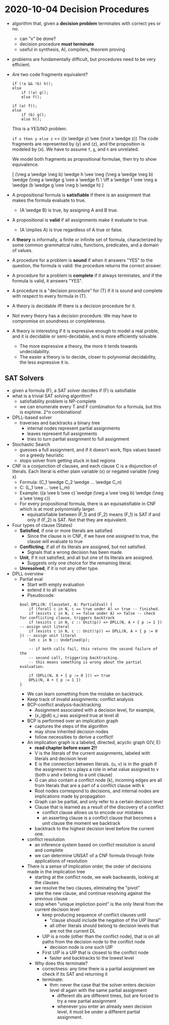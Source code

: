 # 2020-10-04 Decision Procedures

* algorithm that, given a **decision problem** terminates with correct yes or no.
  * can "x" be done?
  * decision procedure **must terminate** 
  * useful in synthesis, AI, compilers, theorem proving
* problems are fundamentally difficult, but procedures need to be very efficient.
* Are two code fragments equivalent?

    ```
    if (!a && !b) h();
    else 
        if (!a) g();
        else f();
    ```

    ```
    if (a) f();
    else 
        if (b) g();
        else h();
    ```

    This is a YES/NO problem.

    `if x then y else z` == \((x \wedge y) \vee (\not x \wedge z)\)
    The code fragments are represented by \(y\) and \(z\), and the proposition is modeled by \(x\). We have to assume `f`, `g`, and `h` are unrelated.

    We model both fragments as propositional formulae, then try to show equivalence.

    \[
        (\neg a \wedge \neg b) \wedge h \vee \neg (\neg a \wedge \neg b) \wedge (\neg a \wedge g \vee a \wedge f) \\ \iff a \wedge f \vee \neg a \wedge (b \wedge g \vee \neg b \wedge h)
    \]

* A propositional formula is **satisfiable** if there is an assignment that makes the formula evaluate to true.
  * \(A \wedge B\) is true, by assigning A and B true.
* A propositional is **valid** if all assignments make it evaluate to true.
  * \(A \implies A\) is true regardless of A true or false.
* A **theory** is informally, a finite or infinite set of formula, characterized by some common grammatical rules, functions, predicates, and a domain of values.
* A procedure for a problem is **sound** if when it answers "YES" to the question, the formula is valid: the procedure returns the correct answer.
* A procedure for a problem is **complete** if it always terminates, and if the formula is valid, it answers "YES".
* A procedure is a "decision procedure" for \(T\) if it is sound and complete with respect to every formula in \(T\).
* A theory is decidable iff there is a decision procedure for it.
* Not every theory has a decision procedure. We may have to compromise on soundness or completeness.
* A theory is interesting if it is expressive enough to model a real proble, and it is decidable or semi-decidable, and is more efficiently solvable.
  * The more expressive a theory, the more it tends towards undecidability.
  * The easier a theory is to decide, closer to polynomial decidability, the less expressive it is.

## SAT Solvers
* given a formula \(F\), a SAT solver decides if \(F\) is satisfiable
* what is a trivial SAT solving algorithm?
  * satisfiability problem is NP-complete
  * we can enumerate every T and F combination for a formula, but this is exptime. 2^n combinations!
* DPLL-based solver
  * traverses and backtracks a binary tree
    * internal nodes represent partial assignments
    * leaves represent full assignments
    * tries to turn partial assignment to full assignment
* Stochastic Search
  * guesses a full assignment, and if it doesn't work, flips values based on a greedy heuristic
  * stops solver from getting stuck in bad regions
* CNF is a conjunction of clauses, and each clause C is a disjunction of literals. Each literal is either plain variable \(x\) or negated variable \(\neg x\)
  * Formula: \(C_1 \wedge C_2 \wedge ... \wedge C_n\)
  * C: \(L_1 \vee ... \vee L_m\)
  * Example: \((a \vee b \vee c) \wedge (\neg a \vee \neg b) \wedge (\neg a \vee \neg c)\)
  * For every propositional formula, there is an equisatisfiable in CNF which is at most polynomially larger.
    * equisatisfiable between \(F_1\) and \(F_2\) means \(F_1\) is SAT if and only if \(F_2\) is SAT. Not that they are equivalent.
* Four types of clause (States)
  * **Satisfied**, if one or more literals are satisfied
    * Since the clause is in CNF, if we have one assigned to true, the clause will evaluate to true
  * **Conflicting**, if all of its literals are assigned, but not satisfied. 
    * Signals that a wrong decision has been made.
  * **Unit**, if it not satisfied, and all but one of its literals are assigned. 
    * Suggests only one choice for the remaining literal.
  * **Unresolved**, if it is not any other type.
* DPLL overview
  * Partial eval
    * Start with empty evaluation
    * extend it to all variables
    * Pseudocode: 
    ```
    bool DPLL(N: ClauseSet, A: PartialEval) {
        if (forall c in N, c == true under A) => true -- finished.
        if (exists c in N, c == false under A) => false -- check for conflicting clause, triggers backtrack
        if (exists c in N, c :: Unit(p)) => DPLL(N, A + { p := 1 }) -- assign unit literal
        if (exists c in N, c :: Unit(!p)) => DPLL(N, A + { p := 0 }) -- assign unit literal
        let c in N :: Undefined(p);

        -- if both calls fail, this returns the second failure of the 
        -- second call, triggering backtracking. 
        -- this means something is wrong about the partial evaluation.

        if (DPLL(N, A + { p := 0 })) => true 
        DPLL(N, A + { p := 1 })
    }
    ```
    * We can learn something from the mistake on backtrack. 
    * Keep track of invalid assignments: conflict analysis
    * BCP-conflict analysis-backtracking
      * Assignment associated with a decision level, for example, 
      * \(x_i@dl\) x_i was assigned true at level dl
    * BCP is performed over an implication graph
      * captures the steps of the algorithm
      * may show inherited decision nodes
      * follow necessities to derive a conflict!
    * An implication graph is a labeled, directed, acyclic graph G(V, E)
      * **read chapter before exam 2!!**
      * V is the literals of the current assignments, labeled with literals and decision level
      * E is the connection between literals. (u, v) is in the graph if the assignment to u plays a role in what value assigned to v (both u and v belong to a unit clause)
      * G can also contain a conflict node \(k\), incoming edges are all from literals that are a part of a conflict clause with k
      * Root nodes correspond to decisions, and internal nodes are implications made by propagation
      * Graph can be partial, and only refer to a certain decision level
      * Clause that is learned as a result of the discovery of a conflict
        * conflict clause allows us to encode our mistakes
        * an asserting clause is a conflict clause that becomes a unit clause the moment we backtrack
      * backtrack to the highest decision level before the current one.
    * conflict resolution 
      * an inference system based on conflict resolution is sound and complete
      * we can determine UNSAT of a CNF formula through finite applications of resolution
    * There is a sense of implication order, the order of decisions made in the implication tree
      * starting at the conflict node, we walk backwards, looking at the clauses
      * we resolve the two clauses, eliminating the "pivot"
      * take the new clause, and continue resolving against the previous clause
      * stop when "unique impliction point" is the only literal from the current decision level
        * keep producing sequence of conflict clauses until 
          * "clause should include the negation of the UIP literal"
          * all other literals should belong to decision levels that are not the current DL
        * UIP is a node (other than the conflict node), that is on all paths from the decision node to the conflict node
          * decision node is one such UIP
        * First UIP is a UIP that is closest to the conflict node
          * faster and backtracks to the lowest level
      * Why does this terminate?
        * correctness: any time there is a partial assignment we check if its SAT and returning it
        * terminate: 
          * thm: never the case that the solver enters decision level dl again with the same partial assignment
            * different dls are different times, but are forced to try a new partial assignment
            * whenever you enter an already seen decision level, it must be under a different partial assignment.